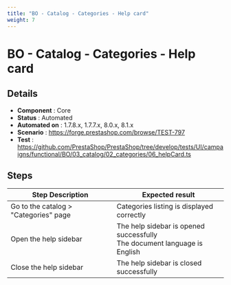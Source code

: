 ```yaml
---
title: "BO - Catalog - Categories - Help card"
weight: 7
---
```


# BO - Catalog - Categories - Help card
## Details
* **Component** : Core
* **Status** : Automated
* **Automated on** : 1.7.8.x, 1.7.7.x, 8.0.x, 8.1.x
* **Scenario** : https://forge.prestashop.com/browse/TEST-797
* **Test** : https://github.com/PrestaShop/PrestaShop/tree/develop/tests/UI/campaigns/functional/BO/03_catalog/02_categories/06_helpCard.ts

## Steps
| Step Description | Expected result |
| ----- | ----- |
| Go to the catalog > "Categories" page | Categories listing is displayed correctly |
| Open the help sidebar | The help sidebar is opened successfully<br>The document language is English |
| Close the help sidebar | The help sidebar is closed successfully |
